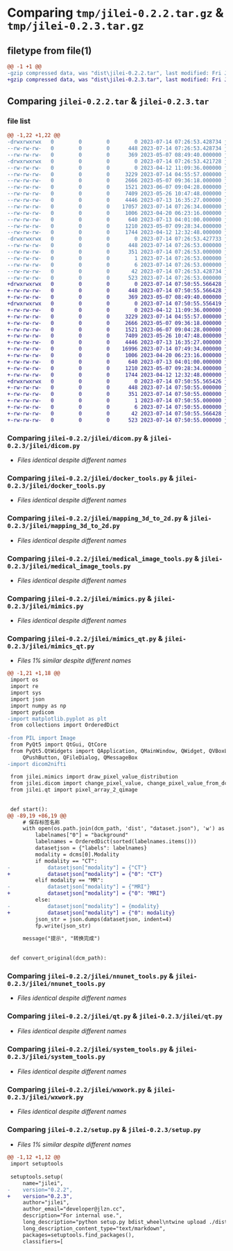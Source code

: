 # Comparing `tmp/jilei-0.2.2.tar.gz` & `tmp/jilei-0.2.3.tar.gz`

## filetype from file(1)

```diff
@@ -1 +1 @@
-gzip compressed data, was "dist\jilei-0.2.2.tar", last modified: Fri Jul 14 07:26:53 2023, max compression
+gzip compressed data, was "dist\jilei-0.2.3.tar", last modified: Fri Jul 14 07:50:55 2023, max compression
```

## Comparing `jilei-0.2.2.tar` & `jilei-0.2.3.tar`

### file list

```diff
@@ -1,22 +1,22 @@
-drwxrwxrwx   0        0        0        0 2023-07-14 07:26:53.428734 jilei-0.2.2/
--rw-rw-rw-   0        0        0      448 2023-07-14 07:26:53.428734 jilei-0.2.2/PKG-INFO
--rw-rw-rw-   0        0        0      369 2023-05-07 08:49:40.000000 jilei-0.2.2/README.md
-drwxrwxrwx   0        0        0        0 2023-07-14 07:26:53.421728 jilei-0.2.2/jilei/
--rw-rw-rw-   0        0        0        0 2023-04-12 11:09:36.000000 jilei-0.2.2/jilei/__init__.py
--rw-rw-rw-   0        0        0     3229 2023-07-14 04:55:57.000000 jilei-0.2.2/jilei/dicom.py
--rw-rw-rw-   0        0        0     2666 2023-05-07 09:36:18.000000 jilei-0.2.2/jilei/docker_tools.py
--rw-rw-rw-   0        0        0     1521 2023-06-07 09:04:28.000000 jilei-0.2.2/jilei/mapping_3d_to_2d.py
--rw-rw-rw-   0        0        0     7409 2023-05-26 10:47:48.000000 jilei-0.2.2/jilei/medical_image_tools.py
--rw-rw-rw-   0        0        0     4446 2023-07-13 16:35:27.000000 jilei-0.2.2/jilei/mimics.py
--rw-rw-rw-   0        0        0    17057 2023-07-14 07:26:34.000000 jilei-0.2.2/jilei/mimics_qt.py
--rw-rw-rw-   0        0        0     1006 2023-04-20 06:23:16.000000 jilei-0.2.2/jilei/nnunet_tools.py
--rw-rw-rw-   0        0        0      640 2023-07-13 04:01:00.000000 jilei-0.2.2/jilei/qt.py
--rw-rw-rw-   0        0        0     1210 2023-05-07 09:28:34.000000 jilei-0.2.2/jilei/system_tools.py
--rw-rw-rw-   0        0        0     1744 2023-04-12 12:32:48.000000 jilei-0.2.2/jilei/wxwork.py
-drwxrwxrwx   0        0        0        0 2023-07-14 07:26:53.427733 jilei-0.2.2/jilei.egg-info/
--rw-rw-rw-   0        0        0      448 2023-07-14 07:26:53.000000 jilei-0.2.2/jilei.egg-info/PKG-INFO
--rw-rw-rw-   0        0        0      351 2023-07-14 07:26:53.000000 jilei-0.2.2/jilei.egg-info/SOURCES.txt
--rw-rw-rw-   0        0        0        1 2023-07-14 07:26:53.000000 jilei-0.2.2/jilei.egg-info/dependency_links.txt
--rw-rw-rw-   0        0        0        6 2023-07-14 07:26:53.000000 jilei-0.2.2/jilei.egg-info/top_level.txt
--rw-rw-rw-   0        0        0       42 2023-07-14 07:26:53.428734 jilei-0.2.2/setup.cfg
--rw-rw-rw-   0        0        0      523 2023-07-14 07:26:53.000000 jilei-0.2.2/setup.py
+drwxrwxrwx   0        0        0        0 2023-07-14 07:50:55.566428 jilei-0.2.3/
+-rw-rw-rw-   0        0        0      448 2023-07-14 07:50:55.566428 jilei-0.2.3/PKG-INFO
+-rw-rw-rw-   0        0        0      369 2023-05-07 08:49:40.000000 jilei-0.2.3/README.md
+drwxrwxrwx   0        0        0        0 2023-07-14 07:50:55.556419 jilei-0.2.3/jilei/
+-rw-rw-rw-   0        0        0        0 2023-04-12 11:09:36.000000 jilei-0.2.3/jilei/__init__.py
+-rw-rw-rw-   0        0        0     3229 2023-07-14 04:55:57.000000 jilei-0.2.3/jilei/dicom.py
+-rw-rw-rw-   0        0        0     2666 2023-05-07 09:36:18.000000 jilei-0.2.3/jilei/docker_tools.py
+-rw-rw-rw-   0        0        0     1521 2023-06-07 09:04:28.000000 jilei-0.2.3/jilei/mapping_3d_to_2d.py
+-rw-rw-rw-   0        0        0     7409 2023-05-26 10:47:48.000000 jilei-0.2.3/jilei/medical_image_tools.py
+-rw-rw-rw-   0        0        0     4446 2023-07-13 16:35:27.000000 jilei-0.2.3/jilei/mimics.py
+-rw-rw-rw-   0        0        0    16996 2023-07-14 07:49:34.000000 jilei-0.2.3/jilei/mimics_qt.py
+-rw-rw-rw-   0        0        0     1006 2023-04-20 06:23:16.000000 jilei-0.2.3/jilei/nnunet_tools.py
+-rw-rw-rw-   0        0        0      640 2023-07-13 04:01:00.000000 jilei-0.2.3/jilei/qt.py
+-rw-rw-rw-   0        0        0     1210 2023-05-07 09:28:34.000000 jilei-0.2.3/jilei/system_tools.py
+-rw-rw-rw-   0        0        0     1744 2023-04-12 12:32:48.000000 jilei-0.2.3/jilei/wxwork.py
+drwxrwxrwx   0        0        0        0 2023-07-14 07:50:55.565426 jilei-0.2.3/jilei.egg-info/
+-rw-rw-rw-   0        0        0      448 2023-07-14 07:50:55.000000 jilei-0.2.3/jilei.egg-info/PKG-INFO
+-rw-rw-rw-   0        0        0      351 2023-07-14 07:50:55.000000 jilei-0.2.3/jilei.egg-info/SOURCES.txt
+-rw-rw-rw-   0        0        0        1 2023-07-14 07:50:55.000000 jilei-0.2.3/jilei.egg-info/dependency_links.txt
+-rw-rw-rw-   0        0        0        6 2023-07-14 07:50:55.000000 jilei-0.2.3/jilei.egg-info/top_level.txt
+-rw-rw-rw-   0        0        0       42 2023-07-14 07:50:55.566428 jilei-0.2.3/setup.cfg
+-rw-rw-rw-   0        0        0      523 2023-07-14 07:50:55.000000 jilei-0.2.3/setup.py
```

### Comparing `jilei-0.2.2/jilei/dicom.py` & `jilei-0.2.3/jilei/dicom.py`

 * *Files identical despite different names*

### Comparing `jilei-0.2.2/jilei/docker_tools.py` & `jilei-0.2.3/jilei/docker_tools.py`

 * *Files identical despite different names*

### Comparing `jilei-0.2.2/jilei/mapping_3d_to_2d.py` & `jilei-0.2.3/jilei/mapping_3d_to_2d.py`

 * *Files identical despite different names*

### Comparing `jilei-0.2.2/jilei/medical_image_tools.py` & `jilei-0.2.3/jilei/medical_image_tools.py`

 * *Files identical despite different names*

### Comparing `jilei-0.2.2/jilei/mimics.py` & `jilei-0.2.3/jilei/mimics.py`

 * *Files identical despite different names*

### Comparing `jilei-0.2.2/jilei/mimics_qt.py` & `jilei-0.2.3/jilei/mimics_qt.py`

 * *Files 1% similar despite different names*

```diff
@@ -1,21 +1,18 @@
 import os
 import re
 import sys
 import json
 import numpy as np
 import pydicom
-import matplotlib.pyplot as plt
 from collections import OrderedDict
 
-from PIL import Image
 from PyQt5 import QtGui, QtCore
 from PyQt5.QtWidgets import QApplication, QMainWindow, QWidget, QVBoxLayout, QHBoxLayout, QLabel, QLineEdit, \
     QPushButton, QFileDialog, QMessageBox
-import dicom2nifti
 
 from jilei.mimics import draw_pixel_value_distribution
 from jilei.dicom import change_pixel_value, change_pixel_value_from_dcmfile, get_dicoms, dicoms_to_nii
 from jilei.qt import pixel_array_2_qimage
 
 
 def start():
@@ -89,19 +86,19 @@
     # 保存标签名称
     with open(os.path.join(dcm_path, 'dist', "dataset.json"), 'w') as fp:
         labelnames["0"] = "background"
         labelnames = OrderedDict(sorted(labelnames.items()))
         datasetjson = {"labels": labelnames}
         modality = dcms[0].Modality
         if modality == "CT":
-            datasetjson["modality"] = {"CT"}
+            datasetjson["modality"] = {"0": "CT"}
         elif modality == "MR":
-            datasetjson["modality"] = {"MRI"}
+            datasetjson["modality"] = {"0": "MRI"}
         else:
-            datasetjson["modality"] = {modality}
+            datasetjson["modality"] = {"0": modality}
         json_str = json.dumps(datasetjson, indent=4)
         fp.write(json_str)
 
     message("提示", "转换完成")
 
 
 def convert_original(dcm_path):
```

### Comparing `jilei-0.2.2/jilei/nnunet_tools.py` & `jilei-0.2.3/jilei/nnunet_tools.py`

 * *Files identical despite different names*

### Comparing `jilei-0.2.2/jilei/qt.py` & `jilei-0.2.3/jilei/qt.py`

 * *Files identical despite different names*

### Comparing `jilei-0.2.2/jilei/system_tools.py` & `jilei-0.2.3/jilei/system_tools.py`

 * *Files identical despite different names*

### Comparing `jilei-0.2.2/jilei/wxwork.py` & `jilei-0.2.3/jilei/wxwork.py`

 * *Files identical despite different names*

### Comparing `jilei-0.2.2/setup.py` & `jilei-0.2.3/setup.py`

 * *Files 1% similar despite different names*

```diff
@@ -1,12 +1,12 @@
 import setuptools
 
 setuptools.setup(
     name="jilei",
-    version="0.2.2",
+    version="0.2.3",
     author="jilei",
     author_email="developer@jlzn.cc",
     description="For internal use.",
     long_description="python setup.py bdist_wheel\ntwine upload ./dist/*",
     long_description_content_type="text/markdown",
     packages=setuptools.find_packages(),
     classifiers=[
```

